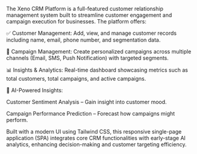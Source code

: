 The Xeno CRM Platform is a full-featured customer relationship management system built to streamline customer engagement and campaign execution for businesses. The platform offers:

✅ Customer Management: Add, view, and manage customer records including name, email, phone number, and segmentation data.

📢 Campaign Management: Create personalized campaigns across multiple channels (Email, SMS, Push Notification) with targeted segments.

📊 Insights & Analytics: Real-time dashboard showcasing metrics such as total customers, total campaigns, and active campaigns.

🤖 AI-Powered Insights:

Customer Sentiment Analysis – Gain insight into customer mood.

Campaign Performance Prediction – Forecast how campaigns might perform.

Built with a modern UI using Tailwind CSS, this responsive single-page application (SPA) integrates core CRM functionalities with early-stage AI analytics, enhancing decision-making and customer targeting efficiency.
